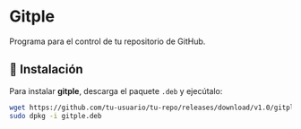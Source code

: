 # Gitple
Programa para el control de tu repositorio de GitHub.

## 🔹 Instalación
Para instalar **gitple**, descarga el paquete `.deb` y ejecútalo:

```bash
wget https://github.com/tu-usuario/tu-repo/releases/download/v1.0/gitple.deb
sudo dpkg -i gitple.deb
